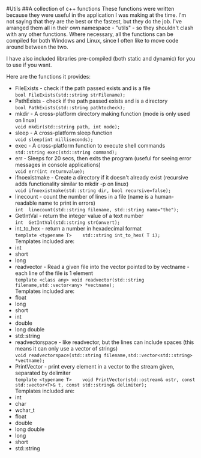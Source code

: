 #Utils
##A collection of c++ functions
These functions were written because they were useful in the application I was making at the time.
I'm not saying that they are the best or the fastest, but they do the job.
I've arranged them all in their own namespace - "utils" - so they shouldn't clash with any other functions.
Where necessary, all the functions can be compiled for both Windows and Linux, since I often like to move code around between the two.

I have also included libraries pre-compiled (both static and dynamic) for you to use if you want.

Here are the functions it provides:

- FileExists - check if the path passed exists and is a file  
```bool	FileExists(std::string strFilename);```
- PathExists - check if the path passed exists and is a directory  
```bool	PathExists(std::string pathtocheck);```
- mkdir - A cross-platform directory making function (mode is only used on linux)  
```void	mkdir(std::string path, int mode);```
- sleep - A cross-platform sleep function  
```void	sleep(int milliseconds);```
- exec - A cross-platform function to execute shell commands  
```std::string exec(std::string command);```
- err - Sleeps for 20 secs, then exits the program (useful for seeing error messages in console applications)  
```void	err(int returnvalue);```
- ifnoexistmake - Create a directory if it doesn't already exist (recursive adds functionality similar to mkdir -p on linux)  
```void	ifnoexistmake(std::string dir, bool recursive=false);```
- linecount - count the number of lines in a file (name is a human-readable name to print in errors)  
```int	linecount(std::string filename, std::string name="the");```
- GetIntVal - return the integer value of a text number  
```int	GetIntVal(std::string strConvert);```
- int_to_hex - return a number in hexadecimal format  
```template <typename T>	std::string int_to_hex( T i);```  
Templates included are:
 - int
 - short
 - long
- readvector - Read a given file into the vector pointed to by vectname - each line of the file is 1 element  
```template <class any>	void readvector(std::string filename,std::vector<any> *vectname);```  
Templates included are:
 - float
 - long
 - short
 - int
 - double
 - long double
 - std::string
- readvectorspace - like readvector, but the lines can include spaces (this means it can only use a vector of strings)  
```void	readvectorspace(std::string filename,std::vector<std::string> *vectname);```
- PrintVector - print every element in a vector to the stream given, separated by delimiter  
```template <typename T>	void PrintVector(std::ostream& ostr, const std::vector<T>& t, const std::string& delimiter);```  
Templates included are:
 - int
 - char
 - wchar_t
 - float
 - double
 - long double
 - long
 - short
 - std::string